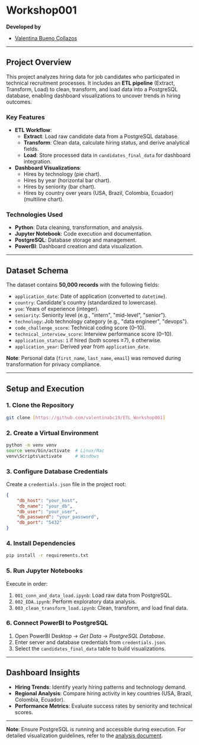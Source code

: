 # Workshop001

**Developed by**  
* [Valentina Bueno Collazos](https://github.com/valentinabc19)  

---

## **Project Overview**  
This project analyzes hiring data for job candidates who participated in technical recruitment processes. It includes an **ETL pipeline** (Extract, Transform, Load) to clean, transform, and load data into a PostgreSQL database, enabling dashboard visualizations to uncover trends in hiring outcomes.  

### **Key Features**  
- **ETL Workflow**:  
  - **Extract**: Load raw candidate data from a PostgreSQL database.  
  - **Transform**: Clean data, calculate hiring status, and derive analytical fields.  
  - **Load**: Store processed data in `candidates_final_data` for dashboard integration.  
- **Dashboard Visualizations**:  
  - Hires by technology (pie chart).  
  - Hires by year (horizontal bar chart).  
  - Hires by seniority (bar chart).  
  - Hires by country over years (USA, Brazil, Colombia, Ecuador) (multiline chart).  

### **Technologies Used**  
- **Python**: Data cleaning, transformation, and analysis.  
- **Jupyter Notebook**: Code execution and documentation.  
- **PostgreSQL**: Database storage and management.  
- **PowerBI**: Dashboard creation and data visualization.  

---

## **Dataset Schema**  
The dataset contains **50,000 records** with the following fields:  
- `application_date`: Date of application (converted to `datetime`).  
- `country`: Candidate's country (standardized to lowercase).  
- `yoe`: Years of experience (integer).  
- `seniority`: Seniority level (e.g., "intern", "mid-level", "senior").  
- `technology`: Job technology category (e.g., "data engineer", "devops").  
- `code_challenge_score`: Technical coding score (0–10).  
- `technical_interview_score`: Interview performance score (0–10).  
- `application_status`: `1` if hired (both scores ≥7), `0` otherwise.  
- `application_year`: Derived year from `application_date`.  

**Note**: Personal data (`first_name`, `last_name`, `email`) was removed during transformation for privacy compliance.  

---

## **Setup and Execution**  

### **1. Clone the Repository**  
```bash  
git clone [https://github.com/valentinabc19/ETL_Workshop001]
```  

### **2. Create a Virtual Environment**  
```bash  
python -m venv venv  
source venv/bin/activate  # Linux/Mac  
venv\Scripts\activate     # Windows  
```  

### **3. Configure Database Credentials**  
Create a `credentials.json` file in the project root:  
```json  
{  
    "db_host": "your_host",  
    "db_name": "your_db",  
    "db_user": "your_user",  
    "db_password": "your_password",  
    "db_port": "5432"  
}  
```  

### **4. Install Dependencies**  
```bash  
pip install -r requirements.txt  
```  

### **5. Run Jupyter Notebooks**  
Execute in order:  
1. `001_conn_and_data_load.ipynb`: Load raw data from PostgreSQL.  
2. `002_EDA.ipynb`: Perform exploratory data analysis.  
3. `003_clean_transform_load.ipynb`: Clean, transform, and load final data.  

### **6. Connect PowerBI to PostgreSQL**  
1. Open PowerBI Desktop → *Get Data* → *PostgreSQL Database*.  
2. Enter server and database credentials from `credentials.json`.  
3. Select the `candidates_final_data` table to build visualizations.  

---

## **Dashboard Insights**  
- **Hiring Trends**: Identify yearly hiring patterns and technology demand.  
- **Regional Analysis**: Compare hiring activity in key countries (USA, Brazil, Colombia, Ecuador).  
- **Performance Metrics**: Evaluate success rates by seniority and technical scores.  

---

**Note**: Ensure PostgreSQL is running and accessible during execution. For detailed visualization guidelines, refer to the [analysis document](link-to-analysis.md).  
```

